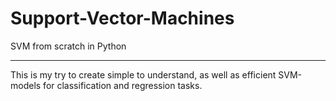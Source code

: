# Support-Vector-Machines
SVM from scratch in Python

--------------------------------
This is my try to create simple to understand, as well as efficient SVM-models for classification and regression tasks.
